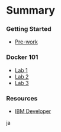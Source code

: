 # Summary

<!-- Rules of SUMMARY.md are here: https://docs.gitbook.com/integrations/github/content-configuration#summary -->
<!-- All headings MUST be THREE hashmarks (###) -->
<!-- Indented bullets (4 spaces) will make the first line be a section -->

### Getting Started

* [Pre-work](lab-0/README.md)

### Docker 101

* [Lab 1](lab-1/README.md)
* [Lab 2](lab-2/README.md)
* [Lab 3](lab-3/README.md)

### Resources

* [IBM Developer](https://developer.ibm.com)

ja
